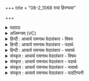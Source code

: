 +++
title = "08-2_1068 राया हिरण्यया"

+++
<details><summary>पदपाठः</summary>

रा꣡या꣢। हि꣣रण्यया꣢। म꣣तिः꣢। इ꣣य꣢म्। अ꣣वृका꣡य꣢। अ꣣। वृका꣡य꣢। श꣡व꣢꣯से। इ꣣य꣢म्। वि꣡प्रा꣢꣯। वि। प्रा꣣। मेध꣡सा꣢तये। मे꣣ध꣢। सा꣣तये। १०६८।
</details>

<details><summary>अधिमन्त्रम् (VC)</summary>

- आदित्याः
- वसिष्ठो मैत्रावरुणिः
- गायत्री
- षड्जः
</details>

<details><summary>हिन्दी : आचार्य रामनाथ वेदालंकार - विषयः</summary>

अगले मन्त्र में मित्र जगदीश्वर से प्रार्थना की गयी है।
</details>

<details><summary>हिन्दी : आचार्य रामनाथ वेदालंकार - पदार्थः</summary>

पदार्थान्वय -  हे सर्वमित्र जगदीश्वर ! (इयं मतिः) यह हमारी बुद्धि वा स्तुति (हिरण्यया राया) सुवर्णरूप धन के साथ (अवृकाय) अखण्डित (शवसे) आत्मबल के लिए होवे और (विप्रा इयम्) विशेष रूप से पूर्ण करनेवाली यह बुद्धि वा स्तुति (मेधसातये) आपके साथ सङ्गम की प्राप्ति के लिए हो ॥२॥
</details>

<details><summary>हिन्दी : आचार्य रामनाथ वेदालंकार - भावार्थः</summary>

भावार्थ -  अपने बुद्धि के बल से और परमेश्वर की स्तुति से हम चाँदी,सोना,मणि,मोती आदि धन को,पराजित न होनेवाले बल को और परमात्मा के साथ मिलाप को प्राप्त कर लें ॥२॥
</details>

<details><summary>संस्कृत : आचार्य रामनाथ वेदालंकार - विषयः</summary>

अथ मित्रं जगदीश्वरं प्रार्थयते।
</details>

<details><summary>संस्कृत : आचार्य रामनाथ वेदालंकार - पदार्थः</summary>

पदार्थान्वय -  हे सर्वमित्र जगदीश्वर ! (इयं मतिः) एषाऽस्माकं बुद्धिः स्तुतिर्वा (हिरण्यया राया) हिरण्यरूपेण धनेन सह।[हिरण्येन इति प्राप्ते ‘सुपां सुलुक्०’ अ० ७।१।३९ इत्यनेन तृतीयैकवचनस्य याजादेशः।] (अवृकाय) अखण्डिताय (शवसे) आत्मबलाय अस्तु। अपि च (विप्रा२इयम्) विशेषेण प्राति पूरयतीति तादृशी इयं मतिः बुद्धिः स्तुतिर्वा।[प्रा पूरणे अदादिः।] (मेधसातये३) भवत्संगमप्राप्तये भवतु[मेधृ हिंसायां संगमे च।]॥२॥
</details>

<details><summary>संस्कृत : आचार्य रामनाथ वेदालंकार - भावार्थः</summary>

भावार्थ -  स्वबुद्धिबलेन परमेशस्तुत्या च वयं रजतसुवर्णमणिमुक्तादिधनमपराजितं बलं परमात्मसंगमं च प्राप्नुयाम ॥२॥
</details>

<details><summary>संस्कृत : आचार्य रामनाथ वेदालंकार - पादटिप्पनी</summary>

टिप्पनी -   १. ऋ० ७।६६।८। २. सायणेन तु ‘हे विप्राः प्राज्ञाः’ इति सम्बुद्ध्यन्तं व्याख्यातम्, तत्तु चिन्त्यं पदपाठविरोधात् स्वरविरोधाच्च। ३. विप्राः ऋत्विजः, मेधसातये मेधालाभार्थम्—इति वि०।
</details>